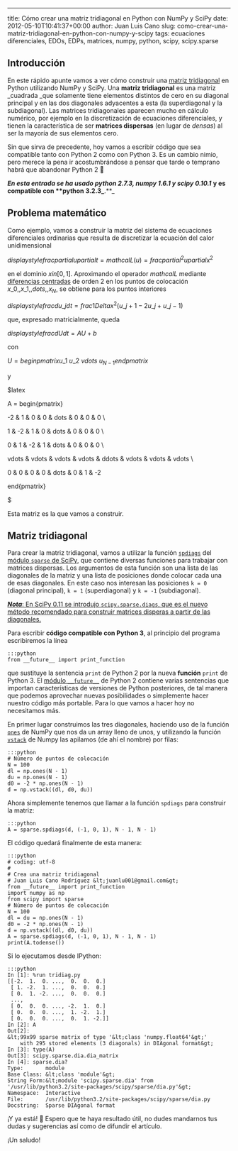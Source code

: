 ---
title: Cómo crear una matriz tridiagonal en Python con NumPy y SciPy
date: 2012-05-10T10:41:37+00:00
author: Juan Luis Cano
slug: como-crear-una-matriz-tridiagonal-en-python-con-numpy-y-scipy
tags: ecuaciones diferenciales, EDOs, EDPs, matrices, numpy, python, scipy, scipy.sparse

## Introducción

En este rápido apunte vamos a ver cómo construir una [matriz tridiagonal](http://en.wikipedia.org/wiki/Tridiagonal_matrix) en Python utilizando NumPy y SciPy. Una **matriz tridiagonal** es una matriz _cuadrada _que solamente tiene elementos distintos de cero en su diagonal principal y en las dos diagonales adyacentes a esta (la superdiagonal y la subdiagonal). Las matrices tridiagonales aparecen mucho en cálculo numérico, por ejemplo en la discretización de ecuaciones diferenciales, y tienen la característica de ser **matrices dispersas** (en lugar de _densas_) al ser la mayoría de sus elementos cero.

Sin que sirva de precedente, hoy vamos a escribir código que sea compatible tanto con Python 2 como con Python 3. Es un cambio nimio, pero merece la pena ir acostumbrándose a pensar que tarde o temprano habrá que abandonar Python 2 🙂

_**En esta entrada se ha usado python 2.7.3, numpy 1.6.1 y scipy 0.10.1**_ **y es compatible con ****python 3.2.3**_**.**_

<!--more-->

## Problema matemático

Como ejemplo, vamos a construir la matriz del sistema de ecuaciones diferenciales ordinarias que resulta de discretizar la ecuación del calor unidimensional

${displaystyle frac{partial u}{partial t} = mathcal{L}(u) = frac{partial^2 u}{partial x^2}}$

en el dominio $x in [0, 1]$. Aproximando el operador $mathcal{L}$ mediante [diferencias centradas](http://es.wikipedia.org/wiki/Diferencia_finita) de orden 2 en los puntos de colocación $x\_0,, x\_1,, dots,, x_N$, se obtiene para los puntos interiores

${displaystyle frac{d u\_j}{d t} = frac{1}{Delta x^2} (u\_{j + 1} - 2 u\_j + u\_{j - 1})}$

que, expresado matricialmente, queda

${displaystyle frac{d U}{d t} = A U + b}$

con

$U = begin{pmatrix} u\_1 \ u\_2 \ vdots \ u_{N - 1} end{pmatrix}$

y

$latex

A = begin{pmatrix}
  
-2 & 1 & 0 & 0 & dots & 0 & 0 & 0 \
  
1 & -2 & 1 & 0 & dots & 0 & 0 & 0 \
  
0 & 1 & -2 & 1 & dots & 0 & 0 & 0 \
  
vdots & vdots & vdots & vdots & ddots & vdots & vdots & vdots \
  
0 & 0 & 0 & 0 & dots & 0 & 1 & -2
  
end{pmatrix}

$

Esta matriz es la que vamos a construir.

## Matriz tridiagonal

Para crear la matriz tridiagonal, vamos a utilizar la función [`spdiags`](http://docs.scipy.org/doc/scipy/reference/generated/scipy.sparse.spdiags.html#scipy.sparse.spdiags) del [módulo `sparse` de SciPy](http://docs.scipy.org/doc/scipy/reference/sparse.html), que contiene diversas funciones para trabajar con matrices dispersas. Los argumentos de esta función son una lista de las diagonales de la matriz y una lista de posiciones donde colocar cada una de esas diagonales. En este caso nos interesan las posiciones `k = 0` (diagonal principal), `k = 1` (superdiagonal) y `k = -1` (subdiagonal).

<ins datetime="2013-08-18T08:32:34+00:00"><em><strong>Nota</strong></em>: En SciPy 0.11 se introdujo <a href="http://docs.scipy.org/doc/scipy/reference/generated/scipy.sparse.diags.html"><code>scipy.sparse.diags</code></a>, que es el nuevo método recomendado para construir matrices disperas a partir de las diagonales.</ins>

Para escribir **código compatible con Python 3**, al principio del programa escribiremos la línea

    :::python
    from __future__ import print_function

que sustituye la sentencia `print` de Python 2 por la nueva **función** `print` de Python 3. El [módulo `__future__`](http://www.python.org/dev/peps/pep-0236/) de Python 2 contiene varias sentencias que importan características de versiones de Python posteriores, de tal manera que podemos aprovechar nuevas posibilidades o simplemente hacer nuestro código más portable. Para lo que vamos a hacer hoy no necesitamos más.

En primer lugar construimos las tres diagonales, haciendo uso de la función [`ones`](http://docs.scipy.org/doc/numpy/reference/generated/numpy.ones.html#numpy.ones) de NumPy que nos da un array lleno de unos, y utilizando la función [`vstack`](http://docs.scipy.org/doc/numpy/reference/generated/numpy.vstack.html#numpy.vstack) de Numpy las apilamos (de ahí el nombre) por filas:

    :::python
    # Número de puntos de colocación
    N = 100
    dl = np.ones(N - 1)
    du = np.ones(N - 1)
    d0 = -2 * np.ones(N - 1)
    d = np.vstack((dl, d0, du))

Ahora simplemente tenemos que llamar a la función `spdiags` para construir la matriz:

    :::python
    A = sparse.spdiags(d, (-1, 0, 1), N - 1, N - 1)

El código quedará finalmente de esta manera:

    :::python
    # coding: utf-8
    #
    # Crea una matriz tridiagonal
    # Juan Luis Cano Rodríguez &lt;juanlu001@gmail.com&gt;
    from __future__ import print_function
    import numpy as np
    from scipy import sparse
    # Número de puntos de colocación
    N = 100
    dl = du = np.ones(N - 1)
    d0 = -2 * np.ones(N - 1)
    d = np.vstack((dl, d0, du))
    A = sparse.spdiags(d, (-1, 0, 1), N - 1, N - 1)
    print(A.todense())

Si lo ejecutamos desde IPython:

    :::python
    In [1]: %run tridiag.py
    [[-2.  1.  0. ...,  0.  0.  0.]
     [ 1. -2.  1. ...,  0.  0.  0.]
     [ 0.  1. -2. ...,  0.  0.  0.]
     ...,
     [ 0.  0.  0. ..., -2.  1.  0.]
     [ 0.  0.  0. ...,  1. -2.  1.]
     [ 0.  0.  0. ...,  0.  1. -2.]]
    In [2]: A
    Out[2]:
    &lt;99x99 sparse matrix of type '&lt;class 'numpy.float64'&gt;'
    	with 295 stored elements (3 diagonals) in DIAgonal format&gt;
    In [3]: type(A)
    Out[3]: scipy.sparse.dia.dia_matrix
    In [4]: sparse.dia?
    Type:       module
    Base Class: &lt;class 'module'&gt;
    String Form:&lt;module 'scipy.sparse.dia' from '/usr/lib/python3.2/site-packages/scipy/sparse/dia.py'&gt;
    Namespace:  Interactive
    File:       /usr/lib/python3.2/site-packages/scipy/sparse/dia.py
    Docstring:  Sparse DIAgonal format

¡Y ya está! 🙂 Espero que te haya resultado útil, no dudes mandarnos tus dudas y sugerencias así como de difundir el artículo.

¡Un saludo!